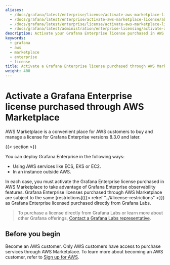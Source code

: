 ```yaml
---
aliases:
  - /docs/grafana/latest/enterprise/license/activate-aws-marketplace-license/
  - /docs/grafana/latest/enterprise/activate-aws-marketplace-license/about-ge-license-through-aws/
  - /docs/grafana/latest/enterprise/license/activate-aws-marketplace-license/about-ge-license-through-aws/
  - /docs/grafana/latest/administration/enterprise-licensing/activate-aws-marketplace-license/
description: Activate your Grafana Enterprise license purchased in AWS Marketplace to take advantage of Grafana Enterprise observability features
keywords:
  - grafana
  - aws
  - marketplace
  - enterprise
  - license
title: Activate a Grafana Enterprise license purchased through AWS Marketplace
weight: 400
---
```


# Activate a Grafana Enterprise license purchased through AWS Marketplace

AWS Marketplace is a convenient place for AWS customers to buy and manage a license for Grafana Enterprise versions 8.3.0 and later.

{{< section >}}

You can deploy Grafana Enterprise in the following ways:

- Using AWS services like ECS, EKS or EC2.
- In an instance outside AWS.

In each case, you must activate the Grafana Enterprise license purchased in AWS Marketplace to take advantage of Grafana Enterprise observability features. Grafana Enterprise licenses purchased through AWS Marketplace are subject to the same [restrictions]({{< relref "../#license-restrictions" >}}) as Grafana Enterprise licensed purchased directly from Grafana Labs.

> To purchase a license directly from Grafana Labs or learn more about other Grafana offerings, [Contact a Grafana Labs representative](/contact?about=grafana-enterprise).

## Before you begin

Become an AWS customer. Only AWS customers have access to purchase services through AWS Marketplace. To learn more about becoming an AWS customer, refer to [Sign up for AWS](https://portal.aws.amazon.com/billing/signup#/start).

